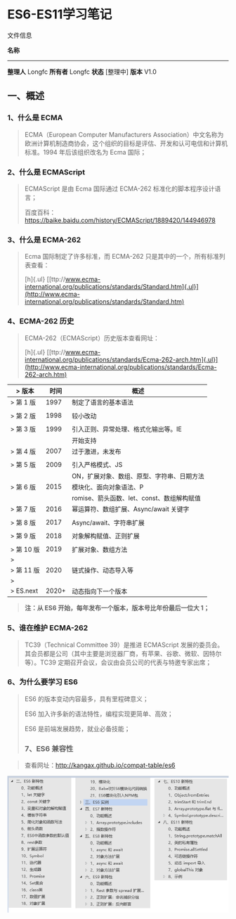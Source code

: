 # ES6-ES11学习笔记

文件信息

  **名称**     
------------ ------------
  **整理人**   Longfc
  **所有者**   Longfc
  **状态**     [整理中]
  **版本**     V1.0

## 一、概述

### 1、什么是 ECMA

> ECMA（European Computer Manufacturers
> Association）中文名称为欧洲计算机制造商协会，这个组织的目标是评估、开发和认可电信和计算机标准。1994
> 年后该组织改名为 Ecma 国际；

### 2、什么是 ECMAScript

> ECMAScript 是由 Ecma 国际通过 ECMA-262 标准化的脚本程序设计语言；
>
> 百度百科：<https://baike.baidu.com/history/ECMAScript/1889420/144946978>

### 3、什么是 ECMA-262

> Ecma 国际制定了许多标准，而 ECMA-262
> 只是其中的一个，所有标准列表查看：
>
> [h]{.ul}
> [[ttp://www.ecma-international.org/publications/standards/Standard.htm]{.ul}](http://www.ecma-international.org/publications/standards/Standard.htm)

### 4、ECMA-262 历史

> ECMA-262（ECMAScript）历史版本查看网址：
>
> [h]{.ul}
> [[ttp://www.ecma-international.org/publications/standards/Ecma-262-arch.htm]{.ul}](http://www.ecma-international.org/publications/standards/Ecma-262-arch.htm)


| > **版本** | **时间** | **概述**                                   |
| ---------- | -------- | ------------------------------------------ |
| > 第 1 版  | 1997     | 制定了语言的基本语法                       |
|            |          |                                            |
| > 第 2 版  | 1998     | 较小改动                                   |
|            |          |                                            |
| > 第 3 版  | 1999     | 引入正则、异常处理、格式化输出等。IE       |
|            |          | 开始支持                                   |
| > 第 4 版  | 2007     | 过于激进，未发布                           |
|            |          |                                            |
| > 第 5 版  | 2009     | 引入严格模式、JS                           |
|            |          | ON，扩展对象、数组、原型、字符串、日期方法 |
| > 第 6 版  | 2015     | 模块化、面向对象语法、P                    |
|            |          | romise、箭头函数、let、const、数组解构赋值 |
| > 第 7 版  | 2016     | 幂运算符、数组扩展、Async/await 关键字     |
|            |          |                                            |
| > 第 8 版  | 2017     | Async/await、字符串扩展                    |
|            |          |                                            |
| > 第 9 版  | 2018     | 对象解构赋值、正则扩展                     |
|            |          |                                            |
| > 第 10 版    | 2019     | 扩展对象、数组方法                         |
| >          |          |                                            |
| > 第 11 版   | 2020     | 链式操作、动态导入等                       |
| >          |          |                                            |
| > ES.next  | 2020+    | 动态指向下一个版本                         |


> **注：从 ES6 开始，每年发布一个版本，版本号比年份最后一位大 1；**

### 5、谁在维护 ECMA-262

> TC39（Technical Committee 39）是推进 ECMAScript
> 发展的委员会。其会员都是公司（其中主要是浏览器厂商，有苹果、谷歌、微软、因特尔等）。TC39
> 定期召开会议，会议由会员公司的代表与特邀专家出席；

### 6、为什么要学习 ES6

> ES6 的版本变动内容最多，具有里程碑意义；
>
> ES6 加入许多新的语法特性，编程实现更简单、高效；
>
> ES6 是前端发展趋势，就业必备技能；
>
>### 7、ES6 兼容性


> 查看网址：<http://kangax.github.io/compat-table/es6>

![](./imgs/media/image1.png)







